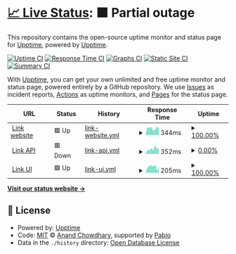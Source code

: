 # [📈 Live Status](https://status.linknature.io): <!--live status--> **🟧 Partial outage**

This repository contains the open-source uptime monitor and status page for [Upptime](https://upptime.js.org), powered by [Upptime](https://github.com/upptime/upptime).

[![Uptime CI](https://github.com/ben-linknature/linknature-status/workflows/Uptime%20CI/badge.svg)](https://github.com/ben-linknature/linknature-status/actions?query=workflow%3A%22Uptime+CI%22)
[![Response Time CI](https://github.com/ben-linknature/linknature-status/workflows/Response%20Time%20CI/badge.svg)](https://github.com/ben-linknature/linknature-status/actions?query=workflow%3A%22Response+Time+CI%22)
[![Graphs CI](https://github.com/ben-linknature/linknature-status/workflows/Graphs%20CI/badge.svg)](https://github.com/ben-linknature/linknature-status/actions?query=workflow%3A%22Graphs+CI%22)
[![Static Site CI](https://github.com/ben-linknature/linknature-status/workflows/Static%20Site%20CI/badge.svg)](https://github.com/ben-linknature/linknature-status/actions?query=workflow%3A%22Static+Site+CI%22)
[![Summary CI](https://github.com/ben-linknature/linknature-status/workflows/Summary%20CI/badge.svg)](https://github.com/ben-linknature/linknature-status/actions?query=workflow%3A%22Summary+CI%22)

With [Upptime](https://upptime.js.org), you can get your own unlimited and free uptime monitor and status page, powered entirely by a GitHub repository. We use [Issues](https://github.com/upptime/upptime/issues) as incident reports, [Actions](https://github.com/ben-linknature/linknature-status/actions) as uptime monitors, and [Pages](https://status.linknature.io) for the status page.

<!--start: status pages-->
<!-- This summary is generated by Upptime (https://github.com/upptime/upptime) -->
<!-- Do not edit this manually, your changes will be overwritten -->
<!-- prettier-ignore -->
| URL | Status | History | Response Time | Uptime |
| --- | ------ | ------- | ------------- | ------ |
| <img alt="" src="https://icons.duckduckgo.com/ip3/www.linknature.io.ico" height="13"> [Link website](https://www.linknature.io) | 🟩 Up | [link-website.yml](https://github.com/ben-linknature/linknature-status/commits/HEAD/history/link-website.yml) | <details><summary><img alt="Response time graph" src="./graphs/link-website/response-time-week.png" height="20"> 344ms</summary><br><a href="https://status.linknature.io/history/link-website"><img alt="Response time 322" src="https://img.shields.io/endpoint?url=https%3A%2F%2Fraw.githubusercontent.com%2Fben-linknature%2Flinknature-status%2FHEAD%2Fapi%2Flink-website%2Fresponse-time.json"></a><br><a href="https://status.linknature.io/history/link-website"><img alt="24-hour response time 367" src="https://img.shields.io/endpoint?url=https%3A%2F%2Fraw.githubusercontent.com%2Fben-linknature%2Flinknature-status%2FHEAD%2Fapi%2Flink-website%2Fresponse-time-day.json"></a><br><a href="https://status.linknature.io/history/link-website"><img alt="7-day response time 344" src="https://img.shields.io/endpoint?url=https%3A%2F%2Fraw.githubusercontent.com%2Fben-linknature%2Flinknature-status%2FHEAD%2Fapi%2Flink-website%2Fresponse-time-week.json"></a><br><a href="https://status.linknature.io/history/link-website"><img alt="30-day response time 420" src="https://img.shields.io/endpoint?url=https%3A%2F%2Fraw.githubusercontent.com%2Fben-linknature%2Flinknature-status%2FHEAD%2Fapi%2Flink-website%2Fresponse-time-month.json"></a><br><a href="https://status.linknature.io/history/link-website"><img alt="1-year response time 322" src="https://img.shields.io/endpoint?url=https%3A%2F%2Fraw.githubusercontent.com%2Fben-linknature%2Flinknature-status%2FHEAD%2Fapi%2Flink-website%2Fresponse-time-year.json"></a></details> | <details><summary><a href="https://status.linknature.io/history/link-website">100.00%</a></summary><a href="https://status.linknature.io/history/link-website"><img alt="All-time uptime 96.66%" src="https://img.shields.io/endpoint?url=https%3A%2F%2Fraw.githubusercontent.com%2Fben-linknature%2Flinknature-status%2FHEAD%2Fapi%2Flink-website%2Fuptime.json"></a><br><a href="https://status.linknature.io/history/link-website"><img alt="24-hour uptime 100.00%" src="https://img.shields.io/endpoint?url=https%3A%2F%2Fraw.githubusercontent.com%2Fben-linknature%2Flinknature-status%2FHEAD%2Fapi%2Flink-website%2Fuptime-day.json"></a><br><a href="https://status.linknature.io/history/link-website"><img alt="7-day uptime 100.00%" src="https://img.shields.io/endpoint?url=https%3A%2F%2Fraw.githubusercontent.com%2Fben-linknature%2Flinknature-status%2FHEAD%2Fapi%2Flink-website%2Fuptime-week.json"></a><br><a href="https://status.linknature.io/history/link-website"><img alt="30-day uptime 100.00%" src="https://img.shields.io/endpoint?url=https%3A%2F%2Fraw.githubusercontent.com%2Fben-linknature%2Flinknature-status%2FHEAD%2Fapi%2Flink-website%2Fuptime-month.json"></a><br><a href="https://status.linknature.io/history/link-website"><img alt="1-year uptime 96.66%" src="https://img.shields.io/endpoint?url=https%3A%2F%2Fraw.githubusercontent.com%2Fben-linknature%2Flinknature-status%2FHEAD%2Fapi%2Flink-website%2Fuptime-year.json"></a></details>
| <img alt="" src="https://icons.duckduckgo.com/ip3/api.linknature.io.ico" height="13"> [Link API](https://api.linknature.io/system/print) | 🟥 Down | [link-api.yml](https://github.com/ben-linknature/linknature-status/commits/HEAD/history/link-api.yml) | <details><summary><img alt="Response time graph" src="./graphs/link-api/response-time-week.png" height="20"> 352ms</summary><br><a href="https://status.linknature.io/history/link-api"><img alt="Response time 453" src="https://img.shields.io/endpoint?url=https%3A%2F%2Fraw.githubusercontent.com%2Fben-linknature%2Flinknature-status%2FHEAD%2Fapi%2Flink-api%2Fresponse-time.json"></a><br><a href="https://status.linknature.io/history/link-api"><img alt="24-hour response time 368" src="https://img.shields.io/endpoint?url=https%3A%2F%2Fraw.githubusercontent.com%2Fben-linknature%2Flinknature-status%2FHEAD%2Fapi%2Flink-api%2Fresponse-time-day.json"></a><br><a href="https://status.linknature.io/history/link-api"><img alt="7-day response time 352" src="https://img.shields.io/endpoint?url=https%3A%2F%2Fraw.githubusercontent.com%2Fben-linknature%2Flinknature-status%2FHEAD%2Fapi%2Flink-api%2Fresponse-time-week.json"></a><br><a href="https://status.linknature.io/history/link-api"><img alt="30-day response time 483" src="https://img.shields.io/endpoint?url=https%3A%2F%2Fraw.githubusercontent.com%2Fben-linknature%2Flinknature-status%2FHEAD%2Fapi%2Flink-api%2Fresponse-time-month.json"></a><br><a href="https://status.linknature.io/history/link-api"><img alt="1-year response time 453" src="https://img.shields.io/endpoint?url=https%3A%2F%2Fraw.githubusercontent.com%2Fben-linknature%2Flinknature-status%2FHEAD%2Fapi%2Flink-api%2Fresponse-time-year.json"></a></details> | <details><summary><a href="https://status.linknature.io/history/link-api">0.00%</a></summary><a href="https://status.linknature.io/history/link-api"><img alt="All-time uptime 31.28%" src="https://img.shields.io/endpoint?url=https%3A%2F%2Fraw.githubusercontent.com%2Fben-linknature%2Flinknature-status%2FHEAD%2Fapi%2Flink-api%2Fuptime.json"></a><br><a href="https://status.linknature.io/history/link-api"><img alt="24-hour uptime 0.00%" src="https://img.shields.io/endpoint?url=https%3A%2F%2Fraw.githubusercontent.com%2Fben-linknature%2Flinknature-status%2FHEAD%2Fapi%2Flink-api%2Fuptime-day.json"></a><br><a href="https://status.linknature.io/history/link-api"><img alt="7-day uptime 0.00%" src="https://img.shields.io/endpoint?url=https%3A%2F%2Fraw.githubusercontent.com%2Fben-linknature%2Flinknature-status%2FHEAD%2Fapi%2Flink-api%2Fuptime-week.json"></a><br><a href="https://status.linknature.io/history/link-api"><img alt="30-day uptime 1.38%" src="https://img.shields.io/endpoint?url=https%3A%2F%2Fraw.githubusercontent.com%2Fben-linknature%2Flinknature-status%2FHEAD%2Fapi%2Flink-api%2Fuptime-month.json"></a><br><a href="https://status.linknature.io/history/link-api"><img alt="1-year uptime 31.28%" src="https://img.shields.io/endpoint?url=https%3A%2F%2Fraw.githubusercontent.com%2Fben-linknature%2Flinknature-status%2FHEAD%2Fapi%2Flink-api%2Fuptime-year.json"></a></details>
| <img alt="" src="https://icons.duckduckgo.com/ip3/app.linknature.io.ico" height="13"> [Link UI](https://app.linknature.io) | 🟩 Up | [link-ui.yml](https://github.com/ben-linknature/linknature-status/commits/HEAD/history/link-ui.yml) | <details><summary><img alt="Response time graph" src="./graphs/link-ui/response-time-week.png" height="20"> 205ms</summary><br><a href="https://status.linknature.io/history/link-ui"><img alt="Response time 202" src="https://img.shields.io/endpoint?url=https%3A%2F%2Fraw.githubusercontent.com%2Fben-linknature%2Flinknature-status%2FHEAD%2Fapi%2Flink-ui%2Fresponse-time.json"></a><br><a href="https://status.linknature.io/history/link-ui"><img alt="24-hour response time 219" src="https://img.shields.io/endpoint?url=https%3A%2F%2Fraw.githubusercontent.com%2Fben-linknature%2Flinknature-status%2FHEAD%2Fapi%2Flink-ui%2Fresponse-time-day.json"></a><br><a href="https://status.linknature.io/history/link-ui"><img alt="7-day response time 205" src="https://img.shields.io/endpoint?url=https%3A%2F%2Fraw.githubusercontent.com%2Fben-linknature%2Flinknature-status%2FHEAD%2Fapi%2Flink-ui%2Fresponse-time-week.json"></a><br><a href="https://status.linknature.io/history/link-ui"><img alt="30-day response time 227" src="https://img.shields.io/endpoint?url=https%3A%2F%2Fraw.githubusercontent.com%2Fben-linknature%2Flinknature-status%2FHEAD%2Fapi%2Flink-ui%2Fresponse-time-month.json"></a><br><a href="https://status.linknature.io/history/link-ui"><img alt="1-year response time 202" src="https://img.shields.io/endpoint?url=https%3A%2F%2Fraw.githubusercontent.com%2Fben-linknature%2Flinknature-status%2FHEAD%2Fapi%2Flink-ui%2Fresponse-time-year.json"></a></details> | <details><summary><a href="https://status.linknature.io/history/link-ui">100.00%</a></summary><a href="https://status.linknature.io/history/link-ui"><img alt="All-time uptime 100.00%" src="https://img.shields.io/endpoint?url=https%3A%2F%2Fraw.githubusercontent.com%2Fben-linknature%2Flinknature-status%2FHEAD%2Fapi%2Flink-ui%2Fuptime.json"></a><br><a href="https://status.linknature.io/history/link-ui"><img alt="24-hour uptime 100.00%" src="https://img.shields.io/endpoint?url=https%3A%2F%2Fraw.githubusercontent.com%2Fben-linknature%2Flinknature-status%2FHEAD%2Fapi%2Flink-ui%2Fuptime-day.json"></a><br><a href="https://status.linknature.io/history/link-ui"><img alt="7-day uptime 100.00%" src="https://img.shields.io/endpoint?url=https%3A%2F%2Fraw.githubusercontent.com%2Fben-linknature%2Flinknature-status%2FHEAD%2Fapi%2Flink-ui%2Fuptime-week.json"></a><br><a href="https://status.linknature.io/history/link-ui"><img alt="30-day uptime 100.00%" src="https://img.shields.io/endpoint?url=https%3A%2F%2Fraw.githubusercontent.com%2Fben-linknature%2Flinknature-status%2FHEAD%2Fapi%2Flink-ui%2Fuptime-month.json"></a><br><a href="https://status.linknature.io/history/link-ui"><img alt="1-year uptime 100.00%" src="https://img.shields.io/endpoint?url=https%3A%2F%2Fraw.githubusercontent.com%2Fben-linknature%2Flinknature-status%2FHEAD%2Fapi%2Flink-ui%2Fuptime-year.json"></a></details>

<!--end: status pages-->

[**Visit our status website →**](https://status.linknature.io)

## 📄 License

- Powered by: [Upptime](https://github.com/upptime/upptime)
- Code: [MIT](./LICENSE) © [Anand Chowdhary](https://anandchowdhary.com), supported by [Pabio](https://pabio.com)
- Data in the `./history` directory: [Open Database License](https://opendatacommons.org/licenses/odbl/1-0/)
